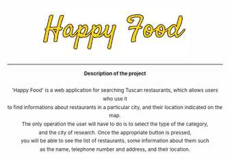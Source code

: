 <p align="center">
  <a href="https://happyfoodwebsite.herokuapp.com/">
    <img src="logo.png" width=350 height=120>
  </a>
</p>
<hr>
<p align="center">
  <sup>
    <b>Description of the project</b>
    <br><br>
    'Happy Food' is a web application for searching Tuscan restaurants,
    which allows users who use it <br>to find informations about restaurants in a particular city,
    and their location indicated on the map.<br>
    The only operation the user will have to do is to select the type
    of the category,<br> and the city of research. Once the appropriate button is pressed,<br>
    you will be able to see the list of restaurants, some information about them such <br>as the name,
    telephone number and address, and their location.
  </sup>
</p>
